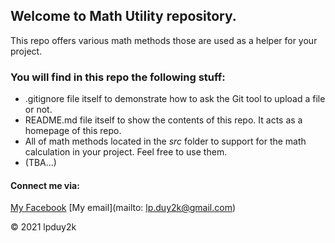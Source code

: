 ## Welcome to Math Utility repository.
This repo offers various math methods those are used as a helper for your project.


### You will find in this repo the following stuff:
* .gitignore file itself to demonstrate how to ask the Git tool to upload a file or not.
* README.md file itself to show the contents of this repo. It acts as a homepage of this repo.
* All of math methods located in the *src* folder to support for the math calculation in your project. Feel free to use them.
* (TBA...)

#### Connect me via:
[My Facebook](https://facebook.com/duydeptraiqua)
[My email](mailto: lp.duy2k@gmail.com)

© 2021 lpduy2k
